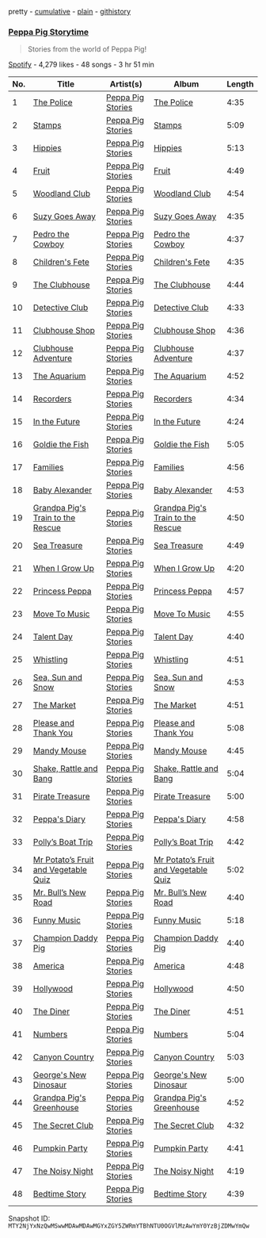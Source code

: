 pretty - [cumulative](/playlists/cumulative/37i9dQZF1DX112MgKHIKSG.md) - [plain](/playlists/plain/37i9dQZF1DX112MgKHIKSG) - [githistory](https://github.githistory.xyz/mackorone/spotify-playlist-archive/blob/main/playlists/plain/37i9dQZF1DX112MgKHIKSG)

### [Peppa Pig Storytime](https://open.spotify.com/playlist/37i9dQZF1DX112MgKHIKSG)

> Stories from the world of Peppa Pig!

[Spotify](https://open.spotify.com/user/spotify) - 4,279 likes - 48 songs - 3 hr 51 min

| No. | Title | Artist(s) | Album | Length |
|---|---|---|---|---|
| 1 | [The Police](https://open.spotify.com/track/59ePSqa0c34JYeZgQjIgxH) | [Peppa Pig Stories](https://open.spotify.com/artist/7paD0Gb7ds5SE45UyOhGr8) | [The Police](https://open.spotify.com/album/6q4LJiw4pQrtVMp2hF4V2z) | 4:35 |
| 2 | [Stamps](https://open.spotify.com/track/65Mv5BtFFOd4zElAJLfGbv) | [Peppa Pig Stories](https://open.spotify.com/artist/7paD0Gb7ds5SE45UyOhGr8) | [Stamps](https://open.spotify.com/album/0Pi0sVIqpuk4t7UFdlOYij) | 5:09 |
| 3 | [Hippies](https://open.spotify.com/track/3XxccRconlNd4bGVJ6aJ7f) | [Peppa Pig Stories](https://open.spotify.com/artist/7paD0Gb7ds5SE45UyOhGr8) | [Hippies](https://open.spotify.com/album/02eHaAuZyUQo3C2ptTTFyP) | 5:13 |
| 4 | [Fruit](https://open.spotify.com/track/2ZOcUG7jvxFFrLduwdJu91) | [Peppa Pig Stories](https://open.spotify.com/artist/7paD0Gb7ds5SE45UyOhGr8) | [Fruit](https://open.spotify.com/album/1xCRsVQMNRjNhCbw5NRFFo) | 4:49 |
| 5 | [Woodland Club](https://open.spotify.com/track/386dcPQsLsyLSV7d0gBxfS) | [Peppa Pig Stories](https://open.spotify.com/artist/7paD0Gb7ds5SE45UyOhGr8) | [Woodland Club](https://open.spotify.com/album/1U9dTYl4a98KT9QsaE45Ar) | 4:54 |
| 6 | [Suzy Goes Away](https://open.spotify.com/track/2dH1QEKZpZbV3o3PsYfPet) | [Peppa Pig Stories](https://open.spotify.com/artist/7paD0Gb7ds5SE45UyOhGr8) | [Suzy Goes Away](https://open.spotify.com/album/2QGsdvIitiEGH2MiY9xBFO) | 4:35 |
| 7 | [Pedro the Cowboy](https://open.spotify.com/track/0nT3WCawEtgSr9Kmmok3uQ) | [Peppa Pig Stories](https://open.spotify.com/artist/7paD0Gb7ds5SE45UyOhGr8) | [Pedro the Cowboy](https://open.spotify.com/album/0cGi30LcmBw9xpeSQjmLeX) | 4:37 |
| 8 | [Children's Fete](https://open.spotify.com/track/1FeMD4VehSx5GKeH1n1F9F) | [Peppa Pig Stories](https://open.spotify.com/artist/7paD0Gb7ds5SE45UyOhGr8) | [Children's Fete](https://open.spotify.com/album/2nNO6QaqDR6IOzVirT1slG) | 4:35 |
| 9 | [The Clubhouse](https://open.spotify.com/track/3zJXXCikv7U39IWXFNK2WT) | [Peppa Pig Stories](https://open.spotify.com/artist/7paD0Gb7ds5SE45UyOhGr8) | [The Clubhouse](https://open.spotify.com/album/7mciRu1ImlY5Ac5Tbrl0Bh) | 4:44 |
| 10 | [Detective Club](https://open.spotify.com/track/4JisnwjbfA7f9QQzRaQHef) | [Peppa Pig Stories](https://open.spotify.com/artist/7paD0Gb7ds5SE45UyOhGr8) | [Detective Club](https://open.spotify.com/album/0rh9nHl31jvE3pvjKg3QfT) | 4:33 |
| 11 | [Clubhouse Shop](https://open.spotify.com/track/6nBJJEayxZoIgANJXLHJQM) | [Peppa Pig Stories](https://open.spotify.com/artist/7paD0Gb7ds5SE45UyOhGr8) | [Clubhouse Shop](https://open.spotify.com/album/5znscvtFr36731u36ivOiB) | 4:36 |
| 12 | [Clubhouse Adventure](https://open.spotify.com/track/72UkvnWZqE7XZSPcW9Of1R) | [Peppa Pig Stories](https://open.spotify.com/artist/7paD0Gb7ds5SE45UyOhGr8) | [Clubhouse Adventure](https://open.spotify.com/album/242MfWPQzeb1b3V4P1n71n) | 4:37 |
| 13 | [The Aquarium](https://open.spotify.com/track/4vlO8Ul9BRrFe9Tm35prMS) | [Peppa Pig Stories](https://open.spotify.com/artist/7paD0Gb7ds5SE45UyOhGr8) | [The Aquarium](https://open.spotify.com/album/1jMwGVtAL1z213xcIKZxIH) | 4:52 |
| 14 | [Recorders](https://open.spotify.com/track/3O58vORF789QBFOxbBrmiT) | [Peppa Pig Stories](https://open.spotify.com/artist/7paD0Gb7ds5SE45UyOhGr8) | [Recorders](https://open.spotify.com/album/3aw208Oo8dvCwrkdXPc9S3) | 4:34 |
| 15 | [In the Future](https://open.spotify.com/track/2vBceP1h2dyvpzZeGH9NNU) | [Peppa Pig Stories](https://open.spotify.com/artist/7paD0Gb7ds5SE45UyOhGr8) | [In the Future](https://open.spotify.com/album/5FkRKUHzmODVgv3WhTwrBx) | 4:24 |
| 16 | [Goldie the Fish](https://open.spotify.com/track/11cSlsmHGtGELKOznBTyQk) | [Peppa Pig Stories](https://open.spotify.com/artist/7paD0Gb7ds5SE45UyOhGr8) | [Goldie the Fish](https://open.spotify.com/album/2ywnxffXgxjphXx7iXwJaL) | 5:05 |
| 17 | [Families](https://open.spotify.com/track/5WNNUyLMCuu7msTVtRVpyk) | [Peppa Pig Stories](https://open.spotify.com/artist/7paD0Gb7ds5SE45UyOhGr8) | [Families](https://open.spotify.com/album/23kISPLUiyxM3TGIzx7ehV) | 4:56 |
| 18 | [Baby Alexander](https://open.spotify.com/track/2Mmd5rXdRdSIHPhPsLW4B9) | [Peppa Pig Stories](https://open.spotify.com/artist/7paD0Gb7ds5SE45UyOhGr8) | [Baby Alexander](https://open.spotify.com/album/5yvBa2MLbSDK8Dk6CFmioE) | 4:53 |
| 19 | [Grandpa Pig's Train to the Rescue](https://open.spotify.com/track/7M8T9iv6w49bOxpchiSVCR) | [Peppa Pig Stories](https://open.spotify.com/artist/7paD0Gb7ds5SE45UyOhGr8) | [Grandpa Pig's Train to the Rescue](https://open.spotify.com/album/4pFmnBH9HhbCCuTn2MZfk8) | 4:50 |
| 20 | [Sea Treasure](https://open.spotify.com/track/3RbNHTQgPshnCxpta49bqp) | [Peppa Pig Stories](https://open.spotify.com/artist/7paD0Gb7ds5SE45UyOhGr8) | [Sea Treasure](https://open.spotify.com/album/7EEJGwwnVXmNXvp5vgLNoi) | 4:49 |
| 21 | [When I Grow Up](https://open.spotify.com/track/7o3EmAAZuhyCv4LwRtnNcB) | [Peppa Pig Stories](https://open.spotify.com/artist/7paD0Gb7ds5SE45UyOhGr8) | [When I Grow Up](https://open.spotify.com/album/7K6voj7FOEOBfPlk5PGX0A) | 4:20 |
| 22 | [Princess Peppa](https://open.spotify.com/track/1kcPCZrn7P8UYabYatATBm) | [Peppa Pig Stories](https://open.spotify.com/artist/7paD0Gb7ds5SE45UyOhGr8) | [Princess Peppa](https://open.spotify.com/album/3uK8o3WWxl8AB6HiLQTnPM) | 4:57 |
| 23 | [Move To Music](https://open.spotify.com/track/1cJznZ0QDWB0UU24ZDjHIi) | [Peppa Pig Stories](https://open.spotify.com/artist/7paD0Gb7ds5SE45UyOhGr8) | [Move To Music](https://open.spotify.com/album/0KfLX0CKdU6uHic4xyPq0c) | 4:55 |
| 24 | [Talent Day](https://open.spotify.com/track/2LLlH12XHOZjv9gFA9ibax) | [Peppa Pig Stories](https://open.spotify.com/artist/7paD0Gb7ds5SE45UyOhGr8) | [Talent Day](https://open.spotify.com/album/0lJqL5GWW0JF9ptafbhBKC) | 4:40 |
| 25 | [Whistling](https://open.spotify.com/track/3eTV8uv5sxrFvpGMDEwKpb) | [Peppa Pig Stories](https://open.spotify.com/artist/7paD0Gb7ds5SE45UyOhGr8) | [Whistling](https://open.spotify.com/album/4mYj1TrcCkA9tzOS2P7Jt5) | 4:51 |
| 26 | [Sea, Sun and Snow](https://open.spotify.com/track/1cm49rUMUA8c2LwPFGTCLq) | [Peppa Pig Stories](https://open.spotify.com/artist/7paD0Gb7ds5SE45UyOhGr8) | [Sea, Sun and Snow](https://open.spotify.com/album/6cSUdAlg7z3NGroFa1wnYy) | 4:53 |
| 27 | [The Market](https://open.spotify.com/track/4G2Qswzk6xldWWX5sGQXId) | [Peppa Pig Stories](https://open.spotify.com/artist/7paD0Gb7ds5SE45UyOhGr8) | [The Market](https://open.spotify.com/album/3B8mE99K2j8RAlYXZw4fMg) | 4:51 |
| 28 | [Please and Thank You](https://open.spotify.com/track/65Pe1SrcTnhMgWKcTnwe6o) | [Peppa Pig Stories](https://open.spotify.com/artist/7paD0Gb7ds5SE45UyOhGr8) | [Please and Thank You](https://open.spotify.com/album/5OJ1xJqd0jHQR2Fm2wBaCu) | 5:08 |
| 29 | [Mandy Mouse](https://open.spotify.com/track/3plR4Br6f2QpxnPaQokXzH) | [Peppa Pig Stories](https://open.spotify.com/artist/7paD0Gb7ds5SE45UyOhGr8) | [Mandy Mouse](https://open.spotify.com/album/5WYoSMuqhb4P5IhLoxQN9Z) | 4:45 |
| 30 | [Shake, Rattle and Bang](https://open.spotify.com/track/3HYbGT89Qw1eTu6uupE6mz) | [Peppa Pig Stories](https://open.spotify.com/artist/7paD0Gb7ds5SE45UyOhGr8) | [Shake, Rattle and Bang](https://open.spotify.com/album/38cxq9QLrImHqvopW6TYa7) | 5:04 |
| 31 | [Pirate Treasure](https://open.spotify.com/track/5HbS4avLoZIYTVcElQmtmE) | [Peppa Pig Stories](https://open.spotify.com/artist/7paD0Gb7ds5SE45UyOhGr8) | [Pirate Treasure](https://open.spotify.com/album/3hfnU4gXOokoXNh9zzesoO) | 5:00 |
| 32 | [Peppa's Diary](https://open.spotify.com/track/5GvBsY9pVnqxNFCEkgbaLx) | [Peppa Pig Stories](https://open.spotify.com/artist/7paD0Gb7ds5SE45UyOhGr8) | [Peppa's Diary](https://open.spotify.com/album/2Qbqtrggsk6f48Aejd6Qqn) | 4:58 |
| 33 | [Polly’s Boat Trip](https://open.spotify.com/track/5lCUPJJw1ABi6AMLnVnqA5) | [Peppa Pig Stories](https://open.spotify.com/artist/7paD0Gb7ds5SE45UyOhGr8) | [Polly’s Boat Trip](https://open.spotify.com/album/6rOMuqLpTdnQVQEMJw0p08) | 4:42 |
| 34 | [Mr Potato’s Fruit and Vegetable Quiz](https://open.spotify.com/track/7KskEdVJK6i1T1rL0YnmeU) | [Peppa Pig Stories](https://open.spotify.com/artist/7paD0Gb7ds5SE45UyOhGr8) | [Mr Potato’s Fruit and Vegetable Quiz](https://open.spotify.com/album/4tPzxulpQr0eD0scth53hR) | 5:02 |
| 35 | [Mr\. Bull’s New Road](https://open.spotify.com/track/0GarqL5SGXuARB5gmyJcNz) | [Peppa Pig Stories](https://open.spotify.com/artist/7paD0Gb7ds5SE45UyOhGr8) | [Mr\. Bull’s New Road](https://open.spotify.com/album/28F7Qyh5kegevu1NSWPaO7) | 4:40 |
| 36 | [Funny Music](https://open.spotify.com/track/6rrFkC5yrI5slYxhY0iHR5) | [Peppa Pig Stories](https://open.spotify.com/artist/7paD0Gb7ds5SE45UyOhGr8) | [Funny Music](https://open.spotify.com/album/2pvsYjh6BWOjllE8FuEcsH) | 5:18 |
| 37 | [Champion Daddy Pig](https://open.spotify.com/track/5iMgLwRqO1EpALBabpQmvp) | [Peppa Pig Stories](https://open.spotify.com/artist/7paD0Gb7ds5SE45UyOhGr8) | [Champion Daddy Pig](https://open.spotify.com/album/4drhK7QL3MvfBRd2WRuvIL) | 4:40 |
| 38 | [America](https://open.spotify.com/track/0Nzwm4KA8cgfXr6eN9JkHB) | [Peppa Pig Stories](https://open.spotify.com/artist/7paD0Gb7ds5SE45UyOhGr8) | [America](https://open.spotify.com/album/3lirA9Q3wQ1JdfO2b1fZFw) | 4:48 |
| 39 | [Hollywood](https://open.spotify.com/track/5xF9VNk1hnBFhNXJa3C8DL) | [Peppa Pig Stories](https://open.spotify.com/artist/7paD0Gb7ds5SE45UyOhGr8) | [Hollywood](https://open.spotify.com/album/48hErmlP8p0NT3PGYu9bY3) | 4:50 |
| 40 | [The Diner](https://open.spotify.com/track/65pAgzaSTTz9K92UJ0voMM) | [Peppa Pig Stories](https://open.spotify.com/artist/7paD0Gb7ds5SE45UyOhGr8) | [The Diner](https://open.spotify.com/album/5YwKoIQPdAFUHk4HILFEFj) | 4:51 |
| 41 | [Numbers](https://open.spotify.com/track/2GFjGY9lcKkt1CsrQu6MJM) | [Peppa Pig Stories](https://open.spotify.com/artist/7paD0Gb7ds5SE45UyOhGr8) | [Numbers](https://open.spotify.com/album/1F5lXNSKE3pXV6KaiEIRae) | 5:04 |
| 42 | [Canyon Country](https://open.spotify.com/track/3hx01GuaZb7S1Hdj18fZR5) | [Peppa Pig Stories](https://open.spotify.com/artist/7paD0Gb7ds5SE45UyOhGr8) | [Canyon Country](https://open.spotify.com/album/0QR6cTMDu4kWRszUVNwsRl) | 5:03 |
| 43 | [George's New Dinosaur](https://open.spotify.com/track/2emZTR4wbbE4vMKkb8lnUV) | [Peppa Pig Stories](https://open.spotify.com/artist/7paD0Gb7ds5SE45UyOhGr8) | [George's New Dinosaur](https://open.spotify.com/album/0XO6Nc7vMiXoh7OdM8eOVK) | 5:00 |
| 44 | [Grandpa Pig's Greenhouse](https://open.spotify.com/track/5dtUmR3YwpQ8OK4pKri9Zg) | [Peppa Pig Stories](https://open.spotify.com/artist/7paD0Gb7ds5SE45UyOhGr8) | [Grandpa Pig's Greenhouse](https://open.spotify.com/album/0INJJ0vLQXZpUclqlbSUgB) | 4:52 |
| 45 | [The Secret Club](https://open.spotify.com/track/3JXfwrh1eukIff5S2q4Wtn) | [Peppa Pig Stories](https://open.spotify.com/artist/7paD0Gb7ds5SE45UyOhGr8) | [The Secret Club](https://open.spotify.com/album/6YAIkMdVO9D3kzEQZmPQ4m) | 4:32 |
| 46 | [Pumpkin Party](https://open.spotify.com/track/4KkZdVwJKDqkwcrlvkWfLt) | [Peppa Pig Stories](https://open.spotify.com/artist/7paD0Gb7ds5SE45UyOhGr8) | [Pumpkin Party](https://open.spotify.com/album/6FN40U4McCrcR5fhaVfWXQ) | 4:41 |
| 47 | [The Noisy Night](https://open.spotify.com/track/76fYm2twdIR0V1JWI2pz4b) | [Peppa Pig Stories](https://open.spotify.com/artist/7paD0Gb7ds5SE45UyOhGr8) | [The Noisy Night](https://open.spotify.com/album/1DhGPaGfuzgqfcQ6qBx485) | 4:19 |
| 48 | [Bedtime Story](https://open.spotify.com/track/3otVu4YB9YM5yc81lUzWdQ) | [Peppa Pig Stories](https://open.spotify.com/artist/7paD0Gb7ds5SE45UyOhGr8) | [Bedtime Story](https://open.spotify.com/album/1d0Kk6LZgGIcQ8dk98cLMl) | 4:39 |

Snapshot ID: `MTY2NjYxNzQwMSwwMDAwMDAwMGYxZGY5ZWRmYTBhNTU0OGVlMzAwYmY0YzBjZDMwYmQw`
